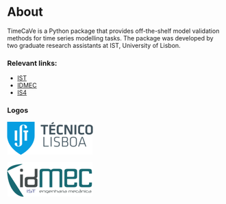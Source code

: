 # About

TimeCaVe is a Python package that provides off-the-shelf model validation methods for time series modelling tasks.
The package was developed by two graduate research assistants at IST, University of Lisbon.

### Relevant links:
- [IST](https://tecnico.ulisboa.pt/en/)
- [IDMEC](https://www.idmec.tecnico.ulisboa.pt/)
- [IS4](https://is4.tecnico.ulisboa.pt/)

### Logos
![IST_Logo](images/IST_Logo_2_resized.png)

![IDMEC Logo](images/IDMEC_PNG_resized.png)
